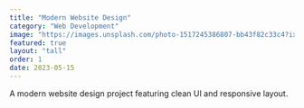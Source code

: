```yaml
---
title: "Modern Website Design"
category: "Web Development"
image: "https://images.unsplash.com/photo-1517245386807-bb43f82c33c4?ixlib=rb-4.0.3&ixid=M3wxMjA3fDB8MHxwaG90by1wYWdlfHx8fGVufDB8fHx8fA%3D%3D&auto=format&fit=crop&w=800&q=80"
featured: true
layout: "tall"
order: 1
date: 2023-05-15
---
```


A modern website design project featuring clean UI and responsive layout.
